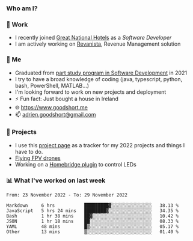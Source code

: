 ### Who am I?

<!--
**goodshort/goodshort** is a ✨ _special_ ✨ repository because its `README.md` (this file) appears on your GitHub profile.
-->
### 💼 Work
- I recently joined [Great National Hotels](https://www.greatnationalhotels.com/) as a _Software Developer_
- I am actively working on [Revanista](https://www.revanista.com/), Revenue Management solution

### 🌱 Me
- Graduated from [part study program in Software Development](https://www.goodshort.me/who-am-i/studies#higher-diploma-in-software-development) in 2021
- I try to have a broad knowledge of coding (java, typescript, python, bash, PowerShell, MATLAB...)
- I'm looking forward to work on new projects and deployment
- ⚡ Fun fact: Just bought a house in Ireland
- 🌐 https://www.goodshort.me
- 📫 adrien.goodshort@gmail.com

### 🚧 Projects

- I use this [project page](https://github.com/users/goodshort/projects/2) as a tracker for my 2022 projects and things I have to do.
- [Flying FPV drones](https://www.youtube.com/watch?v=PdOF5c4RF18&list=PLhU-As_kQhM6L6iwidza6sSdfxEybA7VZ)
- Working on a [Homebridge plugin](https://github.com/goodshort/homebridge-wled-preset) to control LEDs

### 📊 What I've worked on last week

<!--START_SECTION:waka-->

```text
From: 23 November 2022 - To: 29 November 2022

Markdown     6 hrs           █████████▓░░░░░░░░░░░░░░░   38.13 %
JavaScript   5 hrs 24 mins   ████████▓░░░░░░░░░░░░░░░░   34.35 %
Bash         1 hr 38 mins    ██▓░░░░░░░░░░░░░░░░░░░░░░   10.42 %
JSON         1 hr 18 mins    ██░░░░░░░░░░░░░░░░░░░░░░░   08.33 %
YAML         48 mins         █▒░░░░░░░░░░░░░░░░░░░░░░░   05.17 %
Other        13 mins         ▒░░░░░░░░░░░░░░░░░░░░░░░░   01.40 %
```

<!--END_SECTION:waka-->
